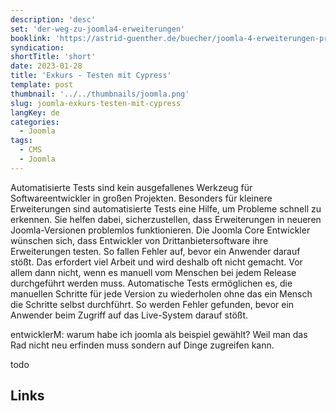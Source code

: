```yaml
---
description: 'desc'
set: 'der-weg-zu-joomla4-erweiterungen'
booklink: 'https://astrid-guenther.de/buecher/joomla-4-erweiterungen-programmieren'
syndication:
shortTitle: 'short'
date: 2023-01-28
title: 'Exkurs - Testen mit Cypress'
template: post
thumbnail: '../../thumbnails/joomla.png'
slug: joomla-exkurs-testen-mit-cypress
langKey: de
categories:
  - Joomla
tags:
  - CMS
  - Joomla
---
```












Automatisierte Tests sind kein ausgefallenes Werkzeug für Softwareentwickler in großen Projekten. Besonders für kleinere Erweiterungen sind automatisierte Tests eine Hilfe, um Probleme schnell zu erkennen. Sie helfen dabei, sicherzustellen, dass Erweiterungen in neueren Joomla-Versionen problemlos funktionieren. Die Joomla Core Entwickler wünschen sich, dass Entwickler von Drittanbietersoftware ihre Erweiterungen testen. So fallen Fehler auf, bevor ein Anwender darauf stößt. Das erfordert viel Arbeit und wird deshalb oft nicht gemacht. Vor allem dann nicht, wenn es manuell vom Menschen bei jedem Release durchgeführt werden muss. Automatische Tests ermöglichen es, die manuellen Schritte für jede Version zu wiederholen ohne das ein Mensch die Schritte selbst durchführt. So werden Fehler gefunden, bevor ein Anwender beim Zugriff auf das Live-System darauf stößt.<!-- \index{Tests} --><!-- \index{Cypress} -->

entwicklerM: warum habe ich joomla als beispiel gewählt? Weil man das Rad nicht neu erfinden muss sondern auf Dinge zugreifen kann.



todo

## Links


